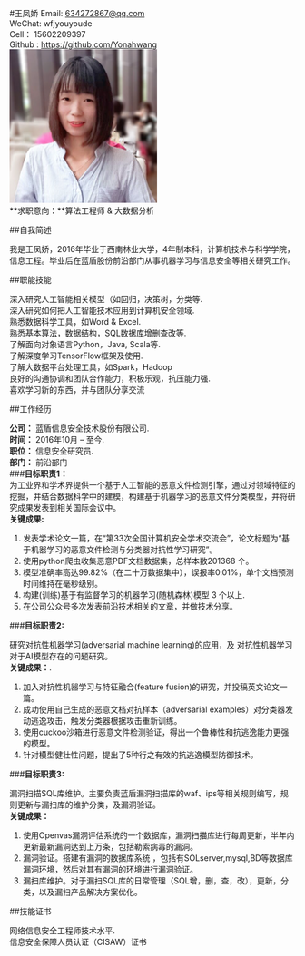 

#王凤娇
Email: 634272867@qq.com   
WeChat: wfjyouyoude   
Cell： 15602209397   
Github : https://github.com/Yonahwang
![avatar](yonah1.png)   
**求职意向：**算法工程师 & 大数据分析

##自我简述

我是王凤娇，2016年毕业于西南林业大学，4年制本科，计算机技术与科学学院，信息工程。毕业后在蓝盾股份前沿部门从事机器学习与信息安全等相关研究工作。

##职能技能
>
深入研究人工智能相关模型（如回归，决策树，分类等.  
深入研究如何把人工智能技术应用到计算机安全领域.  
熟悉数据科学工具，如Word & Excel.  
熟悉基本算法，数据结构，SQL数据库增删查改等.  
了解面向对象语言Python，Java, Scala等.  
了解深度学习TensorFlow框架及使用.  
了解大数据平台处理工具，如Spark，Hadoop    
良好的沟通协调和团队合作能力，积极乐观，抗压能力强.  
喜欢学习新的东西，并与团队分享交流



##工作经历

**公司：** 蓝盾信息安全技术股份有限公司.  
**时间：** 2016年10月 – 至今.  
**职位：** 信息安全研究员.     
**部门：** 前沿部门   
###**目标职责1：**   
为工业界和学术界提供一个基于人工智能的恶意文件检测引擎，通过对领域特征的挖掘，并结合数据科学中的建模，构建基于机器学习的恶意文件分类模型，并将研究成果发表到相关国际会议中。  
**关键成果:**  
1. 发表学术论文一篇，在“第33次全国计算机安全学术交流会”，论文标题为“基于机器学习的恶意文件检测与分类器对抗性学习研究”。  
2. 使用python爬虫收集恶意PDF文档数据集，总样本数201368 个。  
3. 模型准确率高达99.82%（在二十万数据集中），误报率0.01%，单个文档预测时间维持在毫秒级别。  
4. 构建(训练)基于有监督学习的机器学习(随机森林)模型 3 个以上.  
5. 在公司公众号多次发表前沿技术相关的文章，并做技术分享。  

###**目标职责2:**  
 
研究对抗性机器学习(adversarial machine learning)的应用，及 对抗性机器学习对于AI模型存在的问题研究。   
**关键成果：**.  

1.	加入对抗性机器学习与特征融合(feature fusion)的研究，并投稿英文论文一篇。  
2.	成功使用自己生成的恶意文档对抗样本（adversarial examples）对分类器发动逃逸攻击，触发分类器根据攻击重新训练。   
3.	使用cuckoo沙箱进行恶意文件检测验证，得出一个鲁棒性和抗逃逸能力更强的模型。   
4.	针对模型健壮性问题，提出了5种行之有效的抗逃逸模型防御技术。   

###**目标职责3:**
 
漏洞扫描SQL库维护。主要负责蓝盾漏洞扫描库的waf、ips等相关规则编写，规则更新与漏扫库的维护分类，及漏洞验证。    
**关键成果：**
  
1.	使用Openvas漏洞评估系统的一个数据库，漏洞扫描库进行每周更新，半年内更新最新漏洞达到上万条，包括勒索病毒的漏洞。   
2.	漏洞验证。搭建有漏洞的数据库系统 ，包括有SOLserver,mysql,BD等数据库漏洞环境，然后对其有漏洞的环境进行漏洞验证。   
3.	漏扫库维护。对于漏扫SQL库的日常管理（SQL增，删，查，改），更新，分类，以及漏扫产品解决方案优化。   


##技能证书

网络信息安全工程师技术水平.  
信息安全保障人员认证（CISAW）证书
